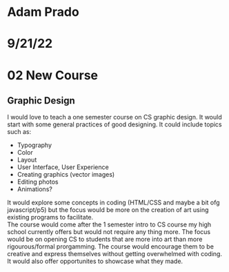 # Adam Prado
# 9/21/22
# 02 New Course

## Graphic Design

I would love to teach a one semester course on CS graphic design.  It would start with some general practices of good designing.  It could include topics such as:

- Typography
- Color
- Layout
- User Interface, User Experience
- Creating graphics (vector images)
- Editing photos
- Animations?

It would explore some concepts in coding (HTML/CSS and maybe a bit ofg javascript/p5) but the focus would be more on the creation of art using existing programs to facilitate.  
The course would come after the 1 semester intro to CS course my high school currently offers but would not require any thing more.  The focus would be on opening CS to students that are more into art than more rigourous/formal prorgamming.  The course would encourage them to be creative and express themselves without getting overwhelmed with coding.  It would also offer opportunites to showcase what they made.  




